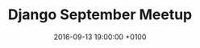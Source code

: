 ---
title: Django September Meetup
date: 2016-09-13 19:00:00 +0100
links:
    meetup: http://www.meetup.com/The-London-Django-Meetup-Group/events/233252435/
    skills_matter: https://skillsmatter.com/meetups/8047-london-django-september-meetup
talks:
- title: Scaling task processing with Celery
  speaker: Viren Rajput
  description: >
    (Unfortunately this talk was postponed due to ill health.)
    
    Earthmiles have been using Celery in their production environment for over a year
    now, for performing variety of periodic and scheduled tasks.  It processes 200,000
    tasks per day. These include sending notifications, emails, 3rd party API calls to
    complex DB operations. In this talk, Viren will tell us about the things he learned
    from his experiences during the development phase.

    Viren Rajput is co-founder at Earthmiles. Have been developing with Python for 6 years.
    In his free time, he contributes to open source libraries in Python.

- title: Using type checking in Django projects with mypy
  speaker: Daniel Moissat
  description: >
    Python has always been one of the most dynamic languages, and that's the most important factor in
    making it as flexible and expressive as it is. However, some recent efforts being done to also bring
    the world of static typing into Python, initially as a 3rd party project called mypy, and currently with
    some support in the core language in the form of PEP-484. From some experiences with it, mypy improved
    Daniel's Python code, but its main blocker now is supporting the libraries and frameworks we all use.
    He is currently working on bringing support for Django to be able to have type annotations in web development
    projects. This talk will describe the status of this work, what could be improved, and how it can already
    make your web development better.
  slides: https://github.com/machinalis/slides/tree/master/mypy-django

- title: Scalable end to end testing using Selenium, a cheat sheet
  speaker: Prashant Tiwari
  description: >
    A cheat sheet of tips, tricks and limitations to functionally test Django applications with Selenium.
---